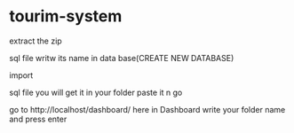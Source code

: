 # tourim-system



extract the zip





sql file  writw its name in data base(CREATE NEW DATABASE)




import


sql file you will get it in your folder
 paste it n go
 
 
   
go to http://localhost/dashboard/ here in Dashboard write your folder name and press enter
